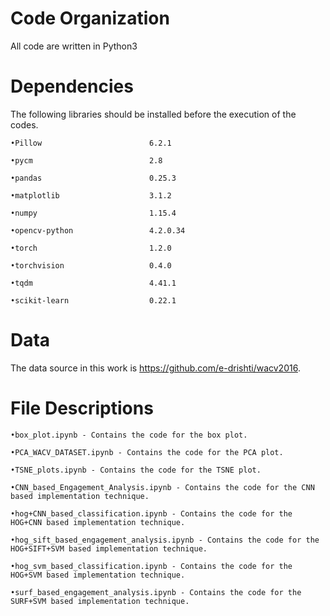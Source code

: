 # Code Organization
All code are written in Python3


# Dependencies

The following libraries should be installed before the execution of the codes.

	•Pillow                        6.2.1

	•pycm                          2.8

	•pandas                        0.25.3

	•matplotlib                    3.1.2

	•numpy                         1.15.4

	•opencv-python                 4.2.0.34

	•torch                         1.2.0

	•torchvision                   0.4.0

	•tqdm                          4.41.1

	•scikit-learn                  0.22.1

# Data
The data source in this work is https://github.com/e-drishti/wacv2016.

# File Descriptions

	•box_plot.ipynb - Contains the code for the box plot.

	•PCA_WACV_DATASET.ipynb - Contains the code for the PCA plot.

	•TSNE_plots.ipynb - Contains the code for the TSNE plot.

	•CNN_based_Engagement_Analysis.ipynb - Contains the code for the CNN based implementation technique.

	•hog+CNN_based_classification.ipynb - Contains the code for the HOG+CNN based implementation technique.

	•hog_sift_based_engagement_analysis.ipynb - Contains the code for the HOG+SIFT+SVM based implementation technique.

	•hog_svm_based_classification.ipynb - Contains the code for the HOG+SVM based implementation technique.

	•surf_based_engagement_analysis.ipynb - Contains the code for the SURF+SVM based implementation technique.

